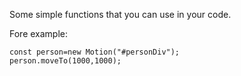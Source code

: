 Some simple functions that you can use in your code.

Fore example:
```
const person=new Motion("#personDiv");
person.moveTo(1000,1000);
```
